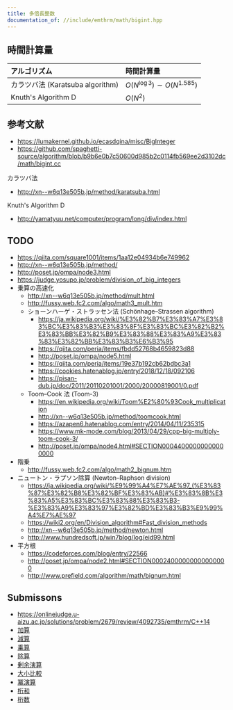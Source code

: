 ```yaml
---
title: 多倍長整数
documentation_of: //include/emthrm/math/bigint.hpp
---
```



## 時間計算量

|アルゴリズム|時間計算量|
|:--|:--|
|カラツバ法 (Karatsuba algorithm)|$O(N^{\log 3}) \sim O(N^{1.585})$|
|Knuth's Algorithm D|$O(N^2)$|


## 参考文献

- https://lumakernel.github.io/ecasdqina/misc/BigInteger
- https://github.com/spaghetti-source/algorithm/blob/b9b6e0b7c50600d985b2c0114fb569ee2d3102dc/math/bigint.cc

カラツバ法
- http://xn--w6q13e505b.jp/method/karatsuba.html

Knuth's Algorithm D
- http://yamatyuu.net/computer/program/long/div/index.html


## TODO

- https://qiita.com/square1001/items/1aa12e04934b6e749962
- http://xn--w6q13e505b.jp/method/
- http://poset.jp/ompa/node3.html
- https://judge.yosupo.jp/problem/division_of_big_integers
- 乗算の高速化
  - http://xn--w6q13e505b.jp/method/mult.html
  - http://fussy.web.fc2.com/algo/math3_mult.htm
  - ショーンハーゲ・ストラッセン法 (Schönhage–Strassen algorithm)
    - https://ja.wikipedia.org/wiki/%E3%82%B7%E3%83%A7%E3%83%BC%E3%83%B3%E3%83%8F%E3%83%BC%E3%82%B2%E3%83%BB%E3%82%B9%E3%83%88%E3%83%A9%E3%83%83%E3%82%BB%E3%83%B3%E6%B3%95
    - https://qiita.com/peria/items/fbdd52768b4659823d88
    - http://poset.jp/ompa/node5.html
    - https://qiita.com/peria/items/19e37b192cb62bdbc3a1
    - https://cookies.hatenablog.jp/entry/2018/12/18/092106
    - https://pisan-dub.jp/doc/2011/20110201001/2000/20000819001/0.pdf
  - Toom–Cook 法 (Toom-3)
    - https://en.wikipedia.org/wiki/Toom%E2%80%93Cook_multiplication
    - http://xn--w6q13e505b.jp/method/toomcook.html
    - https://azapen6.hatenablog.com/entry/2014/04/11/235315
    - https://www.mk-mode.com/blog/2013/04/29/cpp-big-multiply-toom-cook-3/
    - http://poset.jp/ompa/node4.html#SECTION00044000000000000000
- 階乗
  - http://fussy.web.fc2.com/algo/math2_bignum.htm
- ニュートン・ラプソン除算 (Newton–Raphson division)
  - https://ja.wikipedia.org/wiki/%E9%99%A4%E7%AE%97_(%E3%83%87%E3%82%B8%E3%82%BF%E3%83%AB)#%E3%83%8B%E3%83%A5%E3%83%BC%E3%83%88%E3%83%B3-%E3%83%A9%E3%83%97%E3%82%BD%E3%83%B3%E9%99%A4%E7%AE%97
  - https://wiki2.org/en/Division_algorithm#Fast_division_methods
  - http://xn--w6q13e505b.jp/method/newton.html
  - http://www.hundredsoft.jp/win7blog/log/eid99.html
- 平方根
  - https://codeforces.com/blog/entry/22566
  - http://poset.jp/ompa/node2.html#SECTION00024000000000000000
  - http://www.prefield.com/algorithm/math/bignum.html


## Submissons

- https://onlinejudge.u-aizu.ac.jp/solutions/problem/2679/review/4092735/emthrm/C++14
- [加算](https://onlinejudge.u-aizu.ac.jp/solutions/problem/NTL_2_A/review/4092738/emthrm/C++14)
- [減算](https://onlinejudge.u-aizu.ac.jp/solutions/problem/NTL_2_B/review/4092740/emthrm/C++14)
- [乗算](https://onlinejudge.u-aizu.ac.jp/solutions/problem/NTL_2_F/review/4092742/emthrm/C++14)
- [除算](https://onlinejudge.u-aizu.ac.jp/solutions/problem/NTL_2_D/review/4092743/emthrm/C++14)
- [剰余演算](https://onlinejudge.u-aizu.ac.jp/solutions/problem/NTL_2_E/review/4092744/emthrm/C++14)
- [大小比較](https://atcoder.jp/contests/abc059/submissions/9334290)
- [冪演算](https://codeforces.com/problemsets/acmsguru/submission/99999/68307060)
- [桁和](https://onlinejudge.u-aizu.ac.jp/solutions/problem/ITP1_8_B/review/4967090/emthrm/C++17)
- [桁数](https://onlinejudge.u-aizu.ac.jp/solutions/problem/0015/review/4092752/emthrm/C++14)
